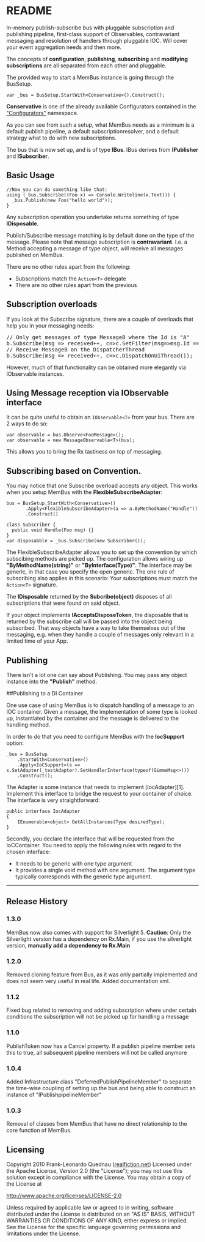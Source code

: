 # README #

In-memory publish-subscribe bus with pluggable subscription and publishing pipeline, first-class support of Observables, contravariant messaging and resolution of handlers through pluggable IOC.
Will cover your event aggregation needs and then more.

The concepts of __configuration__, __publishing__, __subscribing__ and __modifying subscriptions__ are all separated from each other and pluggable.

The provided way to start a MemBus instance is going through the BusSetup.

    var _bus = BusSetup.StartWith<Conservative>().Construct();

**Conservative** is one of the already available Configurators contained in the ["Configurators"](https://github.com/flq/MemBus/tree/master/MemBus/Configurators) namespace.

As you can see from such a setup, what MemBus needs as a minimum is a default publish pipeline, a default subscriptionresolver, and a default strategy what to do with new subscriptions.

The bus that is now set up, and is of type **IBus**. IBus derives from **IPublisher** and **ISubscriber**.

## Basic Usage

    //Now you can do something like that:
    using (_bus.Subscribe((Foo x) => Console.Writeline(x.Text))) {
      _bus.Publish(new Foo("hello world"));
    }

Any subscription operation you undertake returns something of type **IDisposable**.

Publish/Subscribe message matching is by default done on the type of the message. Please note that message subscription is **contravariant**. I.e. a Method accepting a message of type object, will receive all messages published on MemBus.

There are no other rules apart from the following:

* Subscriptions match the `Action<T>` delegate
* There are no other rules apart from the previous

## Subscription overloads
If you look at the Subscribe signature, there are a couple of overloads that help you in your messaging needs:

<pre>
// Only get messages of type MessageB where the Id is "A"
b.Subscribe<MessageB>(msg => received++, c=>c.SetFilter(msg=>msg.Id == "A"));
// Receive MessageB on the DispatcherThread
b.Subscribe<MessageB>(msg => received++, c=>c.DispatchOnUiThread());
</pre>

However, much of that functionality can be obtained more elegantly via IObservable instances.

## Using Message reception via IObservable interface
It can be quite useful to obtain an `IObservable<T>` from your bus. There are 2 ways to do so:

    var observable = bus.Observe<FooMessage>();
    var observable = new MessageObservable<T>(bus);

This allows you to bring the Rx tastiness on top of messaging.

## Subscribing based on Convention.

You may notice that one Subscribe overload accepts any object. This works when you setup MemBus with the **FlexibleSubscribeAdapter**:

    bus = BusSetup.StartWith<Conservative>()
           .Apply<FlexibleSubscribeAdapter>(a => a.ByMethodName("Handle"))
           .Construct()
    
    class Subscriber {
      public void Handle(Foo msg) {}
    }
    var disposabble = _bus.Subscribe(new Subscriber());

The FlexibleSubscribeAdapter allows you to set up the convention by which subscibing methods are picked up. The configuration allows wiring up **"ByMethodName(string)"** or **"ByInterface(Type)"**. The interface may be generic, in that case you specify the open generic. The one rule of subscribing also applies in this scenario: Your subscriptions must match the `Action<T>` signature.

The **IDisposable** returned by the **Subcribe(object)** disposes of all subscriptions that were found on said object.

If your object implements **IAcceptsDisposeToken**, the disposable that is returned by the subscribe call will be passed into the object being subscribed. That way objects have a way to take themselves out of the messaging, e.g. when they handle a couple of messages only relevant in a limited time of your App.

## Publishing

There isn't a lot one can say about Publishing. You may pass any object instance into the __"Publish"__ method.

##Publishing to a DI Container

One use case of using MemBus is to dispatch handling of a message to an IOC container. Given a message, the implementation of some type is looked up, instantiated by the container and the message is delivered to the handling method.

In order to do that you need to configure MemBus with the __IocSupport__ option:

    _bus = BusSetup
        .StartWith<Conservative>()
        .Apply<IoCSupport>(s => s.SetAdapter(_testAdapter).SetHandlerInterface(typeof(GimmeMsg<>)))
        .Construct();

The Adapter is some instance that needs to implement [IocAdapter][1]. Implement this interface to bridge the request to your container of choice. The interface is very straightforward:

    public interface IocAdapter
    {
        IEnumerable<object> GetAllInstances(Type desiredType);
    }

Secondly, you declare the interface that will be requested from the IoCContainer. You need to apply the following rules with regard to the chosen interface:

* It needs to be generic with one type argument
* It provides a single void method with one argument. The argument type typically corresponds with the generic type argument.

<hr>

## Release History

### 1.3.0

MemBus now also comes with support for Silverlight 5. __Caution__: 
Only the Silverlight version has a dependency on Rx.Main, if you use the silverlight version, __manually add a dependency to Rx.Main__

### 1.2.0

Removed cloning feature from Bus, as it was only partially implemented and does not seem very useful in real life.
Added documentation xml.

### 1.1.2

Fixed bug related to removing and adding subscription where under certain conditions
the subscription will not be picked up for handling a message

### 1.1.0

PublishToken now has a Cancel property. 
If a publish pipeline member sets this to true, all subsequent pipeline members will not be called anymore

### 1.0.4

Added Infrastructure class "DeferredPublishPipelineMember" to separate the time-wise coupling of setting up the bus and being able
to construct an instance of "IPublishpipelineMember"

### 1.0.3

Removal of classes from MemBus that have no direct relationship to the core function of MemBus.

## Licensing ##

Copyright 2010 Frank-Leonardo Quednau ([realfiction.net](http://realfiction.net)) 
Licensed under the Apache License, Version 2.0 (the "License"); 
you may not use this solution except in compliance with the License. 
You may obtain a copy of the License at 

http://www.apache.org/licenses/LICENSE-2.0 

Unless required by applicable law or agreed to in writing, 
software distributed under the License is distributed on an "AS IS" 
BASIS, WITHOUT WARRANTIES OR CONDITIONS OF ANY KIND, either express or implied. 
See the License for the specific language governing permissions and limitations under the License. 